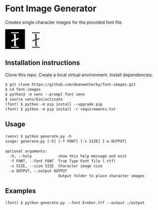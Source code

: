 # Font Image Generator

Creates single character images for the provided font file.

![alt text](https://github.com/deanwetherby/font-images/raw/master/black_animated.gif "Font with dark background")
![alt text](https://github.com/deanwetherby/font-images/raw/master/white_animated.gif "Font with light background")


## Installation instructions

Clone this repo. Create a local virtual environment. Install dependencies.

```
$ git clone https://github.com/deanwetherby/font-images.git
$ cd font-images
$ python3 -m venv --prompt font venv
$ source venv/bin/activate
(font) $ python -m pip install --upgrade pip
(font) $ python -m pip install -r requirements.txt
```

## Usage

```
(venv) $ python generate.py -h
usage: generate.py [-h] [-f FONT] [-s SIZE] [-o OUTPUT]

optional arguments:
  -h, --help            show this help message and exit
  -f FONT, --font FONT  True Type Font file (.ttf)
  -s SIZE, --size SIZE  Character image size
  -o OUTPUT, --output OUTPUT
                        Output folder to place character images
```

## Examples

```
(font) $ python generate.py --font Erebor.ttf --output ./output

```
